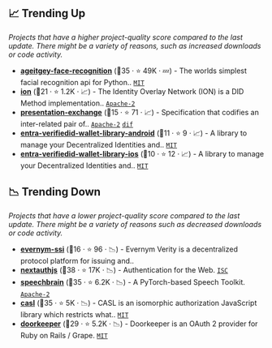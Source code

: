 ## 📈 Trending Up

_Projects that have a higher project-quality score compared to the last update. There might be a variety of reasons, such as increased downloads or code activity._

- <b><a href="https://github.com/ageitgey/face_recognition">ageitgey-face-recognition</a></b> (🥇35 ·  ⭐ 49K · 💤) - The worlds simplest facial recognition api for Python.. <code><a href="http://bit.ly/34MBwT8">MIT</a></code>
- <b><a href="https://github.com/decentralized-identity/ion">ion</a></b> (🥈21 ·  ⭐ 1.2K · 📈) - The Identity Overlay Network (ION) is a DID Method implementation.. <code><a href="http://bit.ly/3nYMfla">Apache-2</a></code>
- <b><a href="https://github.com/decentralized-identity/presentation-exchange">presentation-exchange</a></b> (🥈15 ·  ⭐ 71 · 📈) - Specification that codifies an inter-related pair of.. <code><a href="http://bit.ly/3nYMfla">Apache-2</a></code> <a href="https://identity.foundation/"><code>dif</code></a>
- <b><a href="https://github.com/microsoft/entra-verifiedid-wallet-library-android">entra-verifiedid-wallet-library-android</a></b> (🥉11 ·  ⭐ 9 · 📈) - A library to manage your Decentralized Identities and.. <code><a href="http://bit.ly/34MBwT8">MIT</a></code>
- <b><a href="https://github.com/microsoft/entra-verifiedid-wallet-library-ios">entra-verifiedid-wallet-library-ios</a></b> (🥉10 ·  ⭐ 12 · 📈) - A library to manage your Decentralized Identities and.. <code><a href="http://bit.ly/34MBwT8">MIT</a></code>

## 📉 Trending Down

_Projects that have a lower project-quality score compared to the last update. There might be a variety of reasons such as decreased downloads or code activity._

- <b><a href="https://github.com/evernym/verity">evernym-ssi</a></b> (🥉16 ·  ⭐ 96 · 📉) - Evernym Verity is a decentralized protocol platform for issuing and..
- <b><a href="https://github.com/nextauthjs/next-auth">nextauthjs</a></b> (🥇38 ·  ⭐ 17K · 📉) - Authentication for the Web. <code><a href="http://bit.ly/3hkKRql">ISC</a></code>
- <b><a href="https://github.com/speechbrain/speechbrain">speechbrain</a></b> (🥇35 ·  ⭐ 6.2K · 📉) - A PyTorch-based Speech Toolkit. <code><a href="http://bit.ly/3nYMfla">Apache-2</a></code>
- <b><a href="https://github.com/stalniy/casl">casl</a></b> (🥈35 ·  ⭐ 5K · 📉) - CASL is an isomorphic authorization JavaScript library which restricts what.. <code><a href="http://bit.ly/34MBwT8">MIT</a></code>
- <b><a href="https://github.com/doorkeeper-gem/doorkeeper">doorkeeper</a></b> (🥉29 ·  ⭐ 5.2K · 📉) - Doorkeeper is an OAuth 2 provider for Ruby on Rails / Grape. <code><a href="http://bit.ly/34MBwT8">MIT</a></code>

